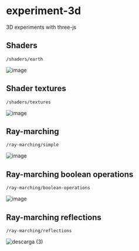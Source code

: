 # experiment-3d

3D experiments with three-js

## Shaders

`/shaders/earth`

![image](https://user-images.githubusercontent.com/29680544/176576720-de699b78-b1e0-4025-9ed4-bbb375f626d5.png)

## Shader textures

`/shaders/textures`

![image](https://user-images.githubusercontent.com/29680544/175184821-c76f47ec-9311-4902-a009-8154664862d5.png)

## Ray-marching

`/ray-marching/simple`

![image](https://user-images.githubusercontent.com/29680544/178081774-29fead99-5c1a-4df9-84e4-817fd32ea5be.png)


## Ray-marching boolean operations

`/ray-marching/boolean-operations`

![image](https://user-images.githubusercontent.com/29680544/178155616-82ffc626-ac53-44ba-a6a1-4332193750ce.png)

## Ray-marching reflections

`/ray-marching/reflections`

![descarga (3)](https://user-images.githubusercontent.com/29680544/178414345-926d7a81-ce3d-4140-816b-4a65cc1c36ef.png)
